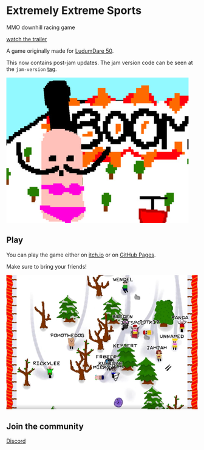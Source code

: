 # Extremely Extreme Sports

MMO downhill racing game

[watch the trailer](https://www.youtube.com/watch?v=aNpc3MlN1NY)

A game originally made for [LudumDare 50](https://ldjam.com/events/ludum-dare/50/extremely-exteme-sports).

This now contains post-jam updates. The jam version code can be seen at the `jam-version` [tag](https://github.com/kuviman/extremely-extreme-sports/tree/jam-version).

![cover](screenshots/cover.jpg)

## Play

You can play the game either on [itch.io](https://kuviman.itch.io/extremely-extreme-sports) or on [GitHub Pages](https://kuviman.github.io/extremely-extreme-sports/).

Make sure to bring your friends!

![multiplayer](screenshots/multiplayer.png)

## Join the community

[Discord](https://discord.gg/DZaEMPpANY)

